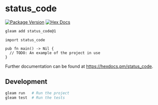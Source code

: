 # status_code

[![Package Version](https://img.shields.io/hexpm/v/status_code)](https://hex.pm/packages/status_code)
[![Hex Docs](https://img.shields.io/badge/hex-docs-ffaff3)](https://hexdocs.pm/status_code/)

```sh
gleam add status_code@1
```
```gleam
import status_code

pub fn main() -> Nil {
  // TODO: An example of the project in use
}
```

Further documentation can be found at <https://hexdocs.pm/status_code>.

## Development

```sh
gleam run   # Run the project
gleam test  # Run the tests
```
